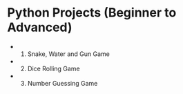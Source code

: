 # Python Projects (Beginner to Advanced)

- 1. Snake, Water and Gun Game
- 2. Dice Rolling Game
- 3. Number Guessing Game